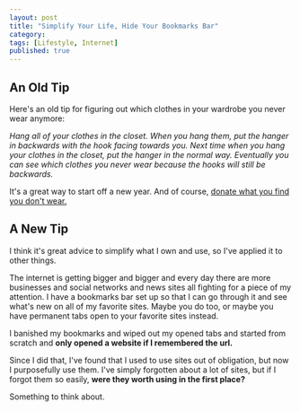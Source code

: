 ```yaml
---
layout: post
title: "Simplify Your Life, Hide Your Bookmarks Bar"
category:
tags: [Lifestyle, Internet]
published: true
---
```


## An Old Tip

Here's an old tip for figuring out which clothes in your wardrobe you never wear anymore:

*Hang all of your clothes in the closet.  When you hang them, put the hanger in backwards with the hook facing towards you.*
*Next time when you hang your clothes in the closet, put the hanger in the normal way.*
*Eventually you can see which clothes you never wear because the hooks will still be backwards.*

It's a great way to start off a new year.  And of course, [donate what you find you don't wear.](http://www.salvationarmyusa.org/usn/www_usn_2.nsf)

## A New Tip

I think it's great advice to simplify what I own and use, so I've applied it to other things.

The internet is getting bigger and bigger and every day there are more businesses and social networks and news sites all fighting for a piece of my attention.
I have a bookmarks bar set up so that I can go through it and see what's new on all of my favorite sites.
Maybe you do too, or maybe you have permanent tabs open to your favorite sites instead.

I banished my bookmarks and wiped out my opened tabs and started from scratch and **only opened a website if I remembered the url.**

Since I did that, I've found that I used to use sites out of obligation, but now I purposefully use them.
I've simply forgotten about a lot of sites, but if I forgot them so easily, **were they worth using in the first place?**

Something to think about.
